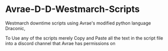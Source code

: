# Avrae-D-D-Westmarch-Scripts
Westmarch downtime scripts using Avrae's modified python language Draconic,

To Use any of the scripts merely Copy and Paste all the text in the script file into a discord channel that Avrae has permissions on
